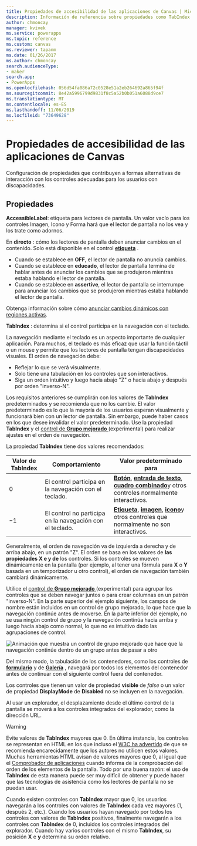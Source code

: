 ```yaml
---
title: Propiedades de accesibilidad de las aplicaciones de Canvas | Microsoft Docs
description: Información de referencia sobre propiedades como TabIndex e ToolTip
author: chmoncay
manager: kvivek
ms.service: powerapps
ms.topic: reference
ms.custom: canvas
ms.reviewer: tapanm
ms.date: 01/26/2017
ms.author: chmoncay
search.audienceType:
- maker
search.app:
- PowerApps
ms.openlocfilehash: 056d54fa086a72c0528e51a2eb264692a865f94f
ms.sourcegitcommit: 8e42a5996799d9831f8c5a52b0b051a6088d9ce7
ms.translationtype: MT
ms.contentlocale: es-ES
ms.lasthandoff: 11/06/2019
ms.locfileid: "73649628"
---
```

# <a name="accessibility-properties-for-canvas-apps"></a>Propiedades de accesibilidad de las aplicaciones de Canvas

Configuración de propiedades que contribuyen a formas alternativas de interacción con los controles adecuadas para los usuarios con discapacidades.

## <a name="properties"></a>Propiedades

**AccessibleLabel**: etiqueta para lectores de pantalla. Un valor vacío para los controles Imagen, Icono y Forma hará que el lector de pantalla no los vea y los trate como adornos.

En **directo** : cómo los lectores de pantalla deben anunciar cambios en el contenido. Solo está disponible en el control **[etiqueta](control-text-box.md)** .

* Cuando se establece en **OFF**, el lector de pantalla no anuncia cambios.
* Cuando se establece en **educado**, el lector de pantalla termina de hablar antes de anunciar los cambios que se produjeron mientras estaba hablando el lector de pantalla.
* Cuando se establece en **assertive**, el lector de pantalla se interrumpe para anunciar los cambios que se produjeron mientras estaba hablando el lector de pantalla.

Obtenga información sobre cómo [anunciar cambios dinámicos con regiones activas](../accessible-apps-live-regions.md).

**TabIndex** : determina si el control participa en la navegación con el teclado.

La navegación mediante el teclado es un aspecto importante de cualquier aplicación.  Para muchos, el teclado es más eficaz que usar la función táctil o un mouse y permite que los lectores de pantalla tengan discapacidades visuales.  El orden de navegación debe:
- Reflejar lo que se verá visualmente.
- Solo tiene una tabulación en los controles que son interactivos.
- Siga un orden intuitivo y luego hacia abajo "Z" o hacia abajo y después por orden "inverso-N".

Los requisitos anteriores se cumplirán con los valores de **TabIndex** predeterminados y se recomienda que no los cambie.  El valor predeterminado es lo que la mayoría de los usuarios esperan visualmente y funcionará bien con un lector de pantalla.  Sin embargo, puede haber casos en los que desee invalidar el valor predeterminado.  Use la propiedad **TabIndex** y el [control de **Grupo mejorado** ](https://powerapps.microsoft.com/blog/enhanced-group-experimental-control-with-layout-control-and-nesting/) (experimental) para realizar ajustes en el orden de navegación.  

La propiedad **TabIndex** tiene dos valores recomendados:

| Valor de TabIndex | Comportamiento | Valor predeterminado para |
|----------------|----------|-------------|
| 0 | El control participa en la navegación con el teclado. | [**Botón**](control-button.md), [**entrada de texto**](control-text-input.md), [**cuadro combinado**](control-combo-box.md)y otros controles normalmente interactivos. |
| &minus;1 | El control no participa en la navegación con el teclado. | [**Etiqueta**](control-text-box.md), [**imagen**](control-image.md), [**icono**](control-shapes-icons.md)y otros controles que normalmente no son interactivos. |

Generalmente, el orden de navegación va de izquierda a derecha y de arriba abajo, en un patrón "Z". El orden se basa en los valores de **las propiedades X e y de** los controles. Si los controles se mueven dinámicamente en la pantalla (por ejemplo, al tener una fórmula para **X** o **Y** basada en un temporizador u otro control), el orden de navegación también cambiará dinámicamente.

Utilice el [control de **Grupo mejorado** ](https://powerapps.microsoft.com/blog/enhanced-group-experimental-control-with-layout-control-and-nesting/) (experimental) para agrupar los controles que se deben navegar juntos o para crear columnas en un patrón "inverso-N".  En la parte superior del ejemplo siguiente, los campos de nombre están incluidos en un control de grupo mejorado, lo que hace que la navegación continúe antes de moverse.  En la parte inferior del ejemplo, no se usa ningún control de grupo y la navegación continúa hacia arriba y luego hacia abajo como normal, lo que no es intuitivo dado las agrupaciones de control. 

![Animación que muestra un control de grupo mejorado que hace que la navegación continúe dentro de un grupo antes de pasar a otro](media/properties-accessibility/enhanced-group.gif)

Del mismo modo, la tabulación de los contenedores, como los controles de [**formulario**](control-form-detail.md) y de [**Galería**](control-gallery.md) , navegará por todos los elementos del contenedor antes de continuar con el siguiente control fuera del contenedor.  

Los controles que tienen un valor de propiedad **visible** de *false* o un valor de propiedad **DisplayMode** de **Disabled** no se incluyen en la navegación.  

Al usar un explorador, el desplazamiento desde el último control de la pantalla se moverá a los controles integrados del explorador, como la dirección URL.  

> [!WARNING]
> Evite valores de **TabIndex** mayores que 0. En última instancia, los controles se representan en HTML en los que incluso el [W3C ha advertido](https://www.w3.org/TR/wai-aria-practices/#kbd_general_between) de que se recomienda encarecidamente que los autores no utilicen estos valores. Muchas herramientas HTML avisan de valores mayores que 0, al igual que el [Comprobador de aplicaciones](../accessibility-checker.md) cuando informa de la comprobación del orden de los elementos de la pantalla.  Todo por una buena razón: el uso de **TabIndex** de esta manera puede ser muy difícil de obtener y puede hacer que las tecnologías de asistencia como los lectores de pantalla no se puedan usar.
> 
> Cuando existen controles con **TabIndex** mayor que 0, los usuarios navegarán a los controles con valores de **TabIndex** cada vez mayores (1, después 2, etc.). Cuando los usuarios hayan navegado por todos los controles con valores de **TabIndex** positivos, finalmente navegarán a los controles con **TabIndex** de 0, incluidos los controles integrados del explorador. Cuando hay varios controles con el mismo **TabIndex**, su posición **X** e **y** determina su orden relativo.





